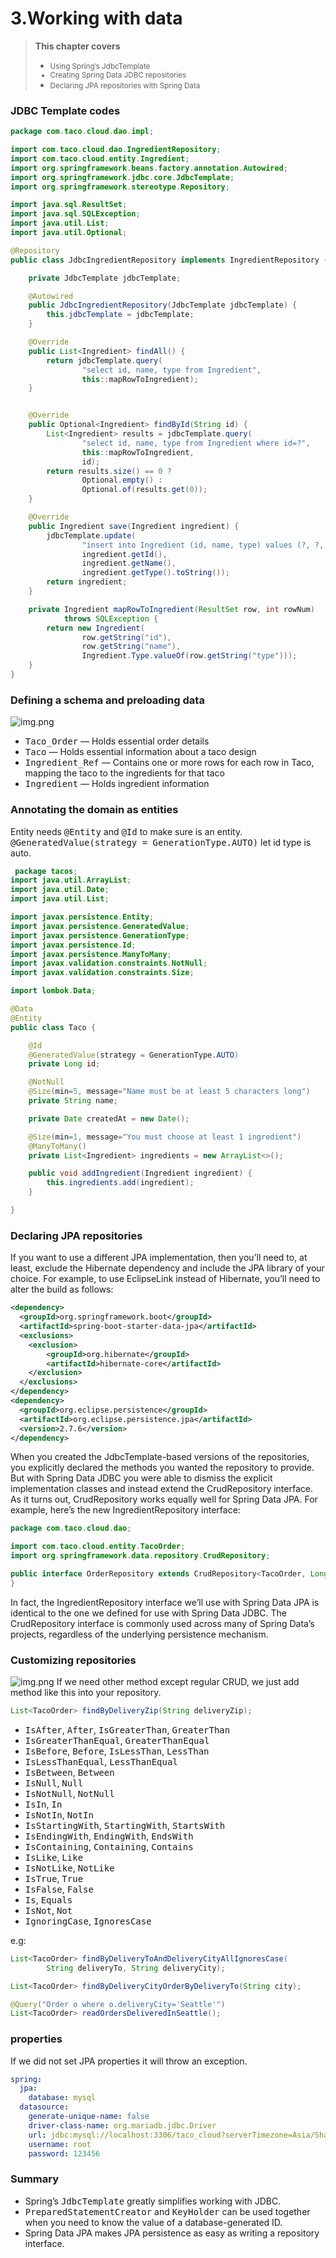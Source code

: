 # 3.Working with data

>**This chapter covers**
> - <small>Using Spring’s JdbcTemplate
> - Creating Spring Data JDBC repositories
> - Declaring JPA repositories with Spring Data</small>

### JDBC Template codes
```java
package com.taco.cloud.dao.impl;

import com.taco.cloud.dao.IngredientRepository;
import com.taco.cloud.entity.Ingredient;
import org.springframework.beans.factory.annotation.Autowired;
import org.springframework.jdbc.core.JdbcTemplate;
import org.springframework.stereotype.Repository;

import java.sql.ResultSet;
import java.sql.SQLException;
import java.util.List;
import java.util.Optional;

@Repository
public class JdbcIngredientRepository implements IngredientRepository {

    private JdbcTemplate jdbcTemplate;

    @Autowired
    public JdbcIngredientRepository(JdbcTemplate jdbcTemplate) {
        this.jdbcTemplate = jdbcTemplate;
    }

    @Override
    public List<Ingredient> findAll() {
        return jdbcTemplate.query(
                "select id, name, type from Ingredient",
                this::mapRowToIngredient);
    }


    @Override
    public Optional<Ingredient> findById(String id) {
        List<Ingredient> results = jdbcTemplate.query(
                "select id, name, type from Ingredient where id=?",
                this::mapRowToIngredient,
                id);
        return results.size() == 0 ?
                Optional.empty() :
                Optional.of(results.get(0));
    }

    @Override
    public Ingredient save(Ingredient ingredient) {
        jdbcTemplate.update(
                "insert into Ingredient (id, name, type) values (?, ?, ?)",
                ingredient.getId(),
                ingredient.getName(),
                ingredient.getType().toString());
        return ingredient;
    }

    private Ingredient mapRowToIngredient(ResultSet row, int rowNum)
            throws SQLException {
        return new Ingredient(
                row.getString("id"),
                row.getString("name"),
                Ingredient.Type.valueOf(row.getString("type")));
    }
}

```

### Defining a schema and preloading data

![img.png](../img/img3.png)
- <kbd>Taco_Order</kbd> — Holds essential order details
- <kbd>Taco</kbd> — Holds essential information about a taco design
- <kbd>Ingredient_Ref</kbd> — Contains one or more rows for each row in Taco, mapping the taco to the ingredients for that taco
- <kbd>Ingredient</kbd> — Holds ingredient information

### Annotating the domain as entities

Entity needs <kbd>@Entity</kbd> and <kbd>@Id</kbd> to make sure is an entity.
<kbd>@GeneratedValue(strategy = GenerationType.AUTO)</kbd> let id type is auto.
```java
 package tacos;
import java.util.ArrayList;
import java.util.Date;
import java.util.List;

import javax.persistence.Entity;
import javax.persistence.GeneratedValue;
import javax.persistence.GenerationType;
import javax.persistence.Id;
import javax.persistence.ManyToMany;
import javax.validation.constraints.NotNull;
import javax.validation.constraints.Size;

import lombok.Data;

@Data
@Entity
public class Taco {

    @Id
    @GeneratedValue(strategy = GenerationType.AUTO)
    private Long id;

    @NotNull
    @Size(min=5, message="Name must be at least 5 characters long")
    private String name;

    private Date createdAt = new Date();

    @Size(min=1, message="You must choose at least 1 ingredient")
    @ManyToMany()
    private List<Ingredient> ingredients = new ArrayList<>();

    public void addIngredient(Ingredient ingredient) {
        this.ingredients.add(ingredient);
    }

}
```

### Declaring JPA repositories

If you want to use a different JPA implementation, then you’ll need to, at least, exclude the Hibernate dependency and include the JPA library of your choice. For example, to use EclipseLink instead of Hibernate, you’ll need to alter the build as follows:
```xml
<dependency>
  <groupId>org.springframework.boot</groupId>
  <artifactId>spring-boot-starter-data-jpa</artifactId>
  <exclusions>
    <exclusion>
        <groupId>org.hibernate</groupId>
        <artifactId>hibernate-core</artifactId>
    </exclusion>
  </exclusions>
</dependency>
<dependency>
  <groupId>org.eclipse.persistence</groupId>
  <artifactId>org.eclipse.persistence.jpa</artifactId>
  <version>2.7.6</version>
</dependency>
```

When you created the JdbcTemplate-based versions of the repositories, you explicitly declared the methods you wanted the repository to provide. But with Spring Data JDBC you were able to dismiss the explicit implementation classes and instead extend the CrudRepository interface. As it turns out, CrudRepository works equally well for Spring Data JPA. For example, here’s the new IngredientRepository interface:

```java
package com.taco.cloud.dao;

import com.taco.cloud.entity.TacoOrder;
import org.springframework.data.repository.CrudRepository;

public interface OrderRepository extends CrudRepository<TacoOrder, Long> {
}
```
In fact, the IngredientRepository interface we’ll use with Spring Data JPA is identical to the one we defined for use with Spring Data JDBC. The CrudRepository interface is commonly used across many of Spring Data’s projects, regardless of the underlying persistence mechanism.

### Customizing repositories
![img.png](../img/img4.png)
If we need other method except regular CRUD, we just add method like this into your repository.
```java
List<TacoOrder> findByDeliveryZip(String deliveryZip);
```

- <kbd>IsAfter</kbd>, <kbd>After</kbd>, <kbd>IsGreaterThan</kbd>, <kbd>GreaterThan</kbd>
- <kbd>IsGreaterThanEqual</kbd>, <kbd>GreaterThanEqual</kbd>
- <kbd>IsBefore</kbd>, <kbd>Before</kbd>, <kbd>IsLessThan</kbd>, <kbd>LessThan</kbd>
- <kbd>IsLessThanEqual</kbd>, <kbd>LessThanEqual</kbd>
- <kbd>IsBetween</kbd>, <kbd>Between</kbd>
- <kbd>IsNull</kbd>, <kbd>Null</kbd>
- <kbd>IsNotNull</kbd>, <kbd>NotNull</kbd>
- <kbd>IsIn</kbd>, <kbd>In</kbd>
- <kbd>IsNotIn</kbd>, <kbd>NotIn</kbd>
- <kbd>IsStartingWith</kbd>, <kbd>StartingWith</kbd>, <kbd>StartsWith</kbd>
- <kbd>IsEndingWith</kbd>, <kbd>EndingWith</kbd>, <kbd>EndsWith</kbd>
- <kbd>IsContaining</kbd>, <kbd>Containing</kbd>, <kbd>Contains</kbd>
- <kbd>IsLike</kbd>, <kbd>Like</kbd>
- <kbd>IsNotLike</kbd>, <kbd>NotLike</kbd>
- <kbd>IsTrue</kbd>, <kbd>True</kbd>
- <kbd>IsFalse</kbd>, <kbd>False</kbd>
- <kbd>Is</kbd>, <kbd>Equals</kbd>
- <kbd>IsNot</kbd>, <kbd>Not</kbd>
- <kbd>IgnoringCase</kbd>, <kbd>IgnoresCase</kbd>

e.g:
```java
List<TacoOrder> findByDeliveryToAndDeliveryCityAllIgnoresCase(
        String deliveryTo, String deliveryCity);
```
```java
List<TacoOrder> findByDeliveryCityOrderByDeliveryTo(String city);
```
```java
@Query("Order o where o.deliveryCity='Seattle'")
List<TacoOrder> readOrdersDeliveredInSeattle();
``` 

### properties

If we did not set JPA properties it will throw an exception. 

```yaml
spring:
  jpa:
    database: mysql
  datasource:
    generate-unique-name: false
    driver-class-name: org.mariadb.jdbc.Driver
    url: jdbc:mysql://localhost:3306/taco_cloud?serverTimezone=Asia/Shanghai&allowMultiQueries=true&useUnicode=true&characterEncoding=UTF-8&useSSL=false
    username: root
    password: 123456

```

### Summary
- Spring’s <kbd>JdbcTemplate</kbd> greatly simplifies working with JDBC.
- <kbd>PreparedStatementCreator</kbd> and <kbd>KeyHolder</kbd> can be used together when you need to know the value of a database-generated ID.
- Spring Data JPA makes JPA persistence as easy as writing a repository interface.
